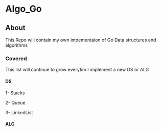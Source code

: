 # Algo_Go
## About 
This Repo will contain my own impementaion of Go Data structures and algorithms 

### Covered 
This list will continue to grow everytim I implement a new DS or ALG

#### DS
 1- Stacks
 
 2- Queue
 
 3- LinkedList
#### ALG 
